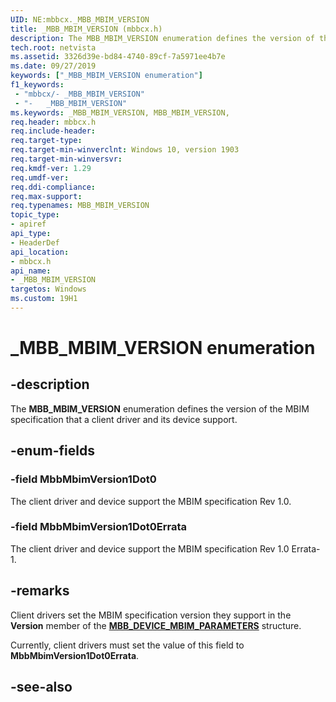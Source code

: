 ```yaml
---
UID: NE:mbbcx._MBB_MBIM_VERSION
title: _MBB_MBIM_VERSION (mbbcx.h)
description: The MBB_MBIM_VERSION enumeration defines the version of the MBIM specification that a client driver and its device support. 
tech.root: netvista
ms.assetid: 3326d39e-bd84-4740-89cf-7a5971ee4b7e
ms.date: 09/27/2019
keywords: ["_MBB_MBIM_VERSION enumeration"]
f1_keywords:
 - "mbbcx/-	_MBB_MBIM_VERSION"
 - "-	_MBB_MBIM_VERSION"
ms.keywords: _MBB_MBIM_VERSION, MBB_MBIM_VERSION, 
req.header: mbbcx.h
req.include-header:
req.target-type:
req.target-min-winverclnt: Windows 10, version 1903
req.target-min-winversvr:
req.kmdf-ver: 1.29
req.umdf-ver:
req.ddi-compliance:
req.max-support:
req.typenames: MBB_MBIM_VERSION
topic_type: 
- apiref
api_type: 
- HeaderDef
api_location: 
- mbbcx.h
api_name: 
- _MBB_MBIM_VERSION
targetos: Windows
ms.custom: 19H1
---
```


# _MBB_MBIM_VERSION enumeration

## -description



The **MBB_MBIM_VERSION** enumeration defines the version of the MBIM specification that a client driver and its device support. 

## -enum-fields

### -field MbbMbimVersion1Dot0 

The client driver and device support the MBIM specification Rev 1.0.

### -field MbbMbimVersion1Dot0Errata 

The client driver and device support the MBIM specification Rev 1.0 Errata-1.

## -remarks

Client drivers set the MBIM specification version they support in the **Version** member of the [**MBB_DEVICE_MBIM_PARAMETERS**](ns-mbbcx-_mbb_device_mbim_parameters.md) structure. 

Currently, client drivers must set the value of this field to **MbbMbimVersion1Dot0Errata**.

## -see-also
